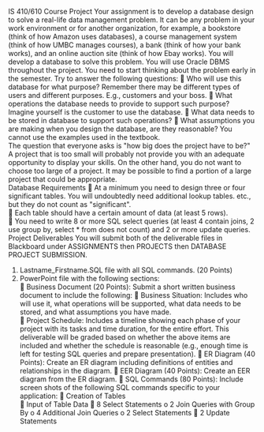 IS 410/610 Course Project 
Your assignment is to develop a database design to solve a real-life data management problem. It can be any problem in 
your work environment or for another organization, for example, a bookstore (think of how Amazon uses databases), a 
course management system (think of how UMBC manages courses), a bank (think of how your bank works), and an online 
auction site (think of how Ebay works). You will develop a database to solve this problem. You will use Oracle DBMS 
throughout the project. 
You need to start thinking about the problem early in the semester. Try to answer the following questions: 
 Who will use this database for what purpose? Remember there may be different types of users and different purposes. 
E.g., customers and your boss. 
 What operations the database needs to provide to support such purpose? Imagine yourself is the customer to use the 
database. 
 What data needs to be stored in database to support such operations? 
 What assumptions you are making when you design the database, are they reasonable? 
You cannot use the examples used in the textbook.   
The question that everyone asks is "how big does the project have to be?" A project that is too small will probably not 
provide you with an adequate opportunity to display your skills. On the other hand, you do not want to choose too large 
of a project.  It may be possible to find a portion of a large project that could be appropriate.   
Database Requirements 
 At a minimum you need to design three or four significant tables.  You will undoubtedly need additional lookup tables. 
etc., but they do not count as "significant".   
 Each table should have a certain amount of data (at least 5 rows).  
 You need to write 8 or more SQL select queries (at least 4 contain joins, 2 use group by, select * from does not count) 
and 2 or more update queries. 
Project Deliverables 
You will submit both of the deliverable files in Blackboard under ASSIGNMENTS then PROJECTS then DATABASE PROJECT 
SUBMISSION. 
1. Lastname_Firstname.SQL file with all SQL commands. (20 Points) 
2. PowerPoint file with the following sections:  
 Business Document (20 Points): Submit a short written business document to include the following: 
 Business Situation:   Includes who will use it, what operations will be supported, what data needs to be stored, 
and what assumptions you have made.  
 Project Schedule:  Includes a timeline showing each phase of your project with its tasks and time duration, for the 
entire effort.  This deliverable will be graded based on whether the above items are included and whether the 
schedule is reasonable (e.g., enough time is left for testing SQL queries and prepare presentation). 
 ER Diagram (40 Points): Create an ER diagram including definitions of entities and relationships in the diagram. 
 EER Diagram (40 Points): Create an EER diagram from the ER diagram. 
 SQL Commands (80 Points):  Include screen shots of the following SQL commands specific to your application: 
 Creation of Tables  
 Input of Table Data 
 8 Select Statements 
o 2 Join Queries with Group By 
o 4 Additional Join Queries 
o 2 Select Statements 
 2 Update Statements

